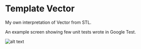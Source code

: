 # Template Vector
My own interpretation of Vector from STL.

An example screen showing few unit tests wrote in Google Test.

![alt text](http://i.imgur.com/dOg3t6u.png)
